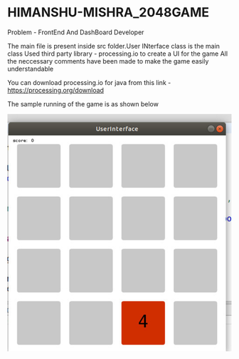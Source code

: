 # HIMANSHU-MISHRA_2048GAME
Problem - FrontEnd And DashBoard Developer


The main file is present inside src folder.User INterface class is the main class
Used third party library  - processing.io to create a UI for the game
All the neccessary comments have been made to make the game easily understandable

You can download processing.io for java from this link - https://processing.org/download

The sample running of the game is as shown below



![](images/Photo1.jpg)

